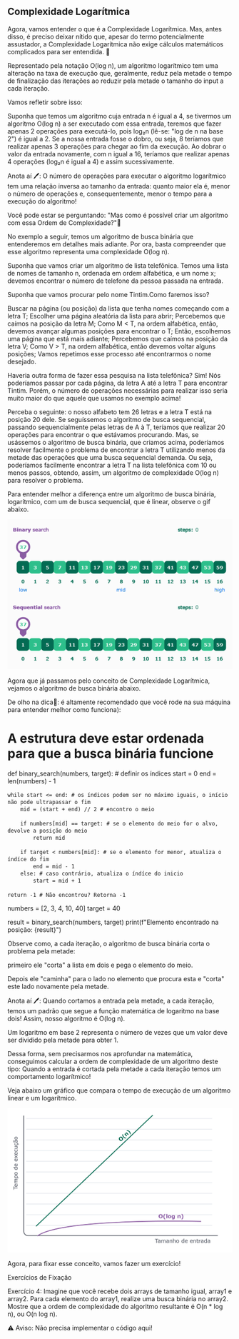 ## Complexidade Logarítmica

Agora, vamos entender o que é a Complexidade Logarítmica. Mas, antes disso, é preciso deixar nítido que, apesar do termo potencialmente assustador, a Complexidade Logarítmica não exige cálculos matemáticos complicados para ser entendida. 🙂

Representado pela notação O(log n), um algoritmo logarítmico tem uma alteração na taxa de execução que, geralmente, reduz pela metade o tempo de finalização das iterações ao reduzir pela metade o tamanho do input a cada iteração.

Vamos refletir sobre isso:

Suponha que temos um algoritmo cuja entrada n é igual a 4, se tivermos um algoritmo O(log n) a ser executado com essa entrada, teremos que fazer apenas 2 operações para executá-lo, pois log₂n (lê-se: "log de n na base 2") é igual a 2. Se a nossa entrada fosse o dobro, ou seja, 8 teríamos que realizar apenas 3 operações para chegar ao fim da execução. Ao dobrar o valor da entrada novamente, com n igual a 16, teríamos que realizar apenas 4 operações (log₂n é igual a 4) e assim sucessivamente.

Anota aí 🖊: O número de operações para executar o algoritmo logarítmico tem uma relação inversa ao tamanho da entrada: quanto maior ela é, menor o número de operações e, consequentemente, menor o tempo para a execução do algoritmo!

Você pode estar se perguntando: "Mas como é possível criar um algoritmo com essa Ordem de Complexidade?"🤔

No exemplo a seguir, temos um algoritmo de busca binária que entenderemos em detalhes mais adiante. Por ora, basta compreender que esse algoritmo representa uma complexidade O(log n).

Suponha que vamos criar um algoritmo de lista telefônica. Temos uma lista de nomes de tamanho n, ordenada em ordem alfabética, e um nome x; devemos encontrar o número de telefone da pessoa passada na entrada.

Suponha que vamos procurar pelo nome Tintim.Como faremos isso?

Buscar na página (ou posição) da lista que tenha nomes começando com a letra T;
Escolher uma página aleatória da lista para abrir;
Percebemos que caímos na posição da letra M;
Como M < T, na ordem alfabética, então, devemos avançar algumas posições para encontrar o T;
Então, escolhemos uma página que está mais adiante;
Percebemos que caímos na posição da letra V;
Como V > T, na ordem alfabética, então devemos voltar alguns posições;
Vamos repetimos esse processo até encontrarmos o nome desejado.

Haveria outra forma de fazer essa pesquisa na lista telefônica? Sim! Nós poderíamos passar por cada página, da letra A até a letra T para encontrar Tintim. Porém, o número de operações necessárias para realizar isso seria muito maior do que aquele que usamos no exemplo acima!

Perceba o seguinte: o nosso alfabeto tem 26 letras e a letra T está na posição 20 dele. Se seguíssemos o algoritmo de busca sequencial, passando sequencialmente pelas letras de A à T, teríamos que realizar 20 operações para encontrar o que estávamos procurando. Mas, se usássemos o algoritmo de busca binária, que criamos acima, poderíamos resolver facilmente o problema de encontrar a letra T utilizando menos da metade das operações que uma busca sequencial demanda. Ou seja, poderíamos facilmente encontrar a letra T na lista telefônica com 10 ou menos passos, obtendo, assim, um algoritmo de complexidade O(log n) para resolver o problema.

Para entender melhor a diferença entre um algoritmo de busca binária, logarítmico, com um de busca sequencial, que é linear, observe o gif abaixo.

<img src ='binary-and-linear-search-animations.gif' />

Agora que já passamos pelo conceito de Complexidade Logarítmica, vejamos o algoritmo de busca binária abaixo.

De olho na dica👀: é altamente recomendado que você rode na sua máquina para entender melhor como funciona):

# A estrutura deve estar ordenada para que a busca binária funcione

def binary_search(numbers, target): # definir os índices
start = 0
end = len(numbers) - 1

    while start <= end: # os índices podem ser no máximo iguais, o início não pode ultrapassar o fim
        mid = (start + end) // 2 # encontro o meio

        if numbers[mid] == target: # se o elemento do meio for o alvo, devolve a posição do meio
            return mid

        if target < numbers[mid]: # se o elemento for menor, atualiza o índíce do fim
            end = mid - 1
        else: # caso contrário, atualiza o índíce do inicio
            start = mid + 1

    return -1 # Não encontrou? Retorna -1

numbers = [2, 3, 4, 10, 40]
target = 40

result = binary_search(numbers, target)
print(f"Elemento encontrado na posição: {result}")

Observe como, a cada iteração, o algoritmo de busca binária corta o problema pela metade:

primeiro ele "corta" a lista em dois e pega o elemento do meio.

Depois ele "caminha" para o lado no elemento que procura esta e "corta" este lado novamente pela metade.

Anota aí 🖊: Quando cortamos a entrada pela metade, a cada iteração, temos um padrão que segue a função matemática de logaritmo na base dois! Assim, nosso algoritmo é O(log n).

Um logaritmo em base 2 representa o número de vezes que um valor deve ser dividido pela metade para obter 1.

Dessa forma, sem precisarmos nos aprofundar na matemática, conseguimos calcular a ordem de complexidade de um algoritmo deste tipo: Quando a entrada é cortada pela metade a cada iteração temos um comportamento logarítmico!

Veja abaixo um gráfico que compara o tempo de execução de um algoritmo linear e um logarítmico.

<img src = 'logaritmo-vs-linear.jpg' />

Agora, para fixar esse conceito, vamos fazer um exercício!

Exercícios de Fixação

Exercício 4: Imagine que você recebe dois arrays de tamanho igual, array1 e array2. Para cada elemento do array1, realize uma busca binária no array2. Mostre que a ordem de complexidade do algoritmo resultante é O(n \* log n), ou O(n log n).

⚠️ Aviso: Não precisa implementar o código aqui!
